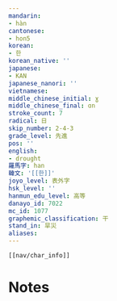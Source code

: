 ```yaml
---
mandarin:
- hàn
cantonese:
- hon5
korean:
- 한
korean_native: ''
japanese:
- KAN
japanese_nanori: ''
vietnamese:
middle_chinese_initial: ɣ
middle_chinese_final: ɑn
stroke_count: 7
radical: 日
skip_number: 2-4-3
grade_level: 先進
pos: ''
english:
- drought
羅馬字: han
韓文: '[[한]]'
joyo_level: 表外字
hsk_level: ''
hanmun_edu_level: 高等
danayo_id: 7022
mc_id: 1077
graphemic_classification: 干
stand_in: 旱災
aliases:
---
```

```meta-bind-embed
[[nav/char_info]]
```

# Notes
